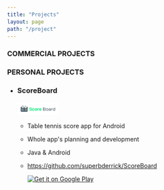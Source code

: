 ```yaml
---
title: "Projects"
layout: page
path: "/project"
---
```


### COMMERCIAL PROJECTS


### PERSONAL PROJECTS

- ### ScoreBoard

    <img src="https://github.com/superbderrick/Blog/blob/master/src/pages/pages/2019-10-03---projects/projects/scoreboard.png" width=20%>
    
    -  Table tennis score app for Android
    -  Whole app's planning and development
    -  Java & Android
    -  https://github.com/superbderrick/ScoreBoard   


       [![Get it on Google Play](http://developer.android.com/images/brand/en_generic_rgb_wo_60.png)](https://play.google.com/store/apps/details?id=io.github.superbderrick.scoreboard)